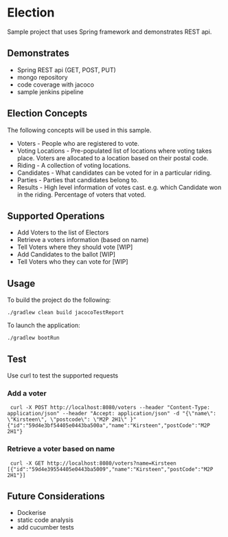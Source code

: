 # Election
Sample project that uses Spring framework and demonstrates REST api.

## Demonstrates
- Spring REST api (GET, POST, PUT)
- mongo repository
- code coverage with jacoco
- sample jenkins pipeline

## Election Concepts
The following concepts will be used in this sample.
- Voters - People who are registered to vote.
- Voting Locations - Pre-populated list of locations where voting takes place. Voters are allocated to a location based on their postal code.
- Riding - A collection of voting locations.
- Candidates - What candidates can be voted for in a particular riding.
- Parties - Parties that candidates belong to.
- Results - High level information of votes cast.  e.g. which Candidate won in the riding.  Percentage of voters that voted.

## Supported Operations
- Add Voters to the list of Electors
- Retrieve a voters information (based on name)
- Tell Voters where they should vote [WIP]
- Add Candidates to the ballot [WIP]
- Tell Voters who they can vote for [WIP]

## Usage
To build the project do the following:
```
./gradlew clean build jacocoTestReport
```
To launch the application:
```
./gradlew bootRun
```

## Test
Use curl to test the supported requests

### Add a voter
```
 curl -X POST http://localhost:8080/voters --header "Content-Type: application/json" --header "Accept: application/json" -d "{\"name\": \"Kirsteen\", \"postcode\": \"M2P 2H1\" }"
{"id":"59d4e3bf54405e0443ba500a","name":"Kirsteen","postCode":"M2P 2H1"}
```

### Retrieve a voter based on name
```
 curl -X GET http://localhost:8080/voters?name=Kirsteen
[{"id":"59d4e39554405e0443ba5009","name":"Kirsteen","postCode":"M2P 2H1"}]
```

## Future Considerations 
- Dockerise
- static code analysis
- add cucumber tests
